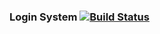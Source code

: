 ### Login System [![Build Status](https://api.travis-ci.org/sananand007/genTspsolver.png?branch=master)](https://travis-ci.org/sananand007/genTspsolver)